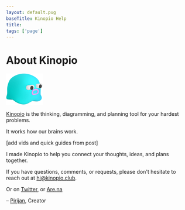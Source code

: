```yaml
---
layout: default.pug
baseTitle: Kinopio Help
title:
tags: ['page']
---
```

# About Kinopio

<a href="https://kinopio.club">
  <img src="/assets/logo-base.png" width=100/>
</a>

[Kinopio](https://kinopio.club) is the thinking, diagramming, and planning tool for your hardest problems.

It works how our brains work.

[add vids and quick guides from post]

I made Kinopio to help you connect your thoughts, ideas, and plans together.

If you have questions, comments, or requests, please don't hesitate to reach out at [hi@kinopio.club](mailto:hi@kinopio.club).

Or on [Twitter](https://twitter.com/KinopioClub), or [Are.na](https://www.are.na/kinopio)
<!-- <img src="/assets/tatiana-egoshina.png" class="cat"> -->

<!-- <img src="/assets/email.gif" class="email"> -->

– [Pirijan](http://pketh.org), Creator